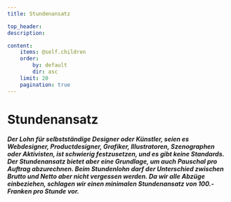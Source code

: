 ```yaml
---
title: Stundenansatz

top_header:  
description:

content:
    items: @self.children
    order:
        by: default
        dir: asc
    limit: 20
    pagination: true
---
```


# Stundenansatz

##### Der Lohn für selbstständige Designer oder Künstler, seien es Webdesigner, Productdesigner, Grafiker, Illustratoren, Szenographen oder Aktivisten, ist schwierig festzusetzen, und es gibt keine Standards. Der Stundenansatz bietet aber eine Grundlage, um auch Pauschal pro Auftrag abzurechnen. Beim Stundenlohn darf der Unterschied zwischen Brutto und Netto aber nicht vergessen werden. Da wir alle Abzüge einbeziehen, schlagen wir einen minimalen Stundenansatz von 100.- Franken pro Stunde vor.

